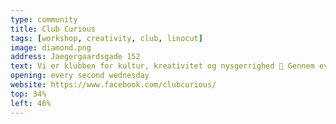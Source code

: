 ```yaml
---
type: community
title: Club Curious
tags: [workshop, creativity, club, linocut]
image: diamond.png
address: Jaegergaardsgade 152
text: Vi er klubben for kultur, kreativitet og nysgerrighed 🌠 Gennem events skaber vi oplevelseslommer fyldt med nye og gode venner, glimmer og magi 🍍⛲🌈🌜🎉
opening: every second wednesday
website: https://www.facebook.com/clubcurious/
top: 34%
left: 46%
---
```

